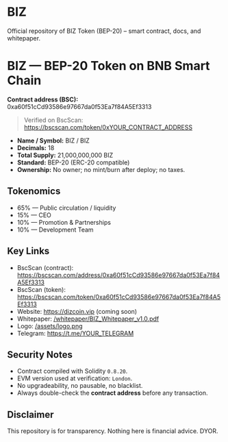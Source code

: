 # BIZ
Official repository of BIZ Token (BEP-20) – smart contract, docs, and whitepaper.
# BIZ — BEP-20 Token on BNB Smart Chain

**Contract address (BSC):** 0xa60f51cCd93586e97667da0f53Ea7f84A5Ef3313
> Verified on BscScan: https://bscscan.com/token/0xYOUR_CONTRACT_ADDRESS

- **Name / Symbol:** BIZ / BIZ  
- **Decimals:** 18  
- **Total Supply:** 21,000,000,000 BIZ  
- **Standard:** BEP-20 (ERC-20 compatible)  
- **Ownership:** No owner; no mint/burn after deploy; no taxes.

## Tokenomics
- 65% — Public circulation / liquidity
- 15% — CEO
- 10% — Promotion & Partnerships
- 10% — Development Team

## Key Links
- BscScan (contract): https://bscscan.com/address/0xa60f51cCd93586e97667da0f53Ea7f84A5Ef3313
- BscScan (token):   https://bscscan.com/token/0xa60f51cCd93586e97667da0f53Ea7f84A5Ef3313
- Website: https://dizcoin.vip (coming soon)
- Whitepaper: [/whitepaper/BIZ_Whitepaper_v1.0.pdf](./whitepaper/BIZ_Whitepaper_v1.0.pdf)
- Logo: [/assets/logo.png](./assets/logo.png)
- Telegram: https://t.me/YOUR_TELEGRAM

## Security Notes
- Contract compiled with Solidity `0.8.20`.
- EVM version used at verification: `London`.
- No upgradeability, no pausable, no blacklist.
- Always double-check the **contract address** before any transaction.

## Disclaimer
This repository is for transparency. Nothing here is financial advice. DYOR.
